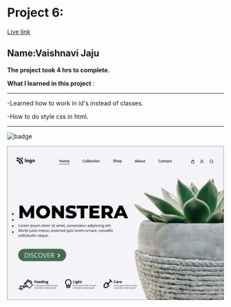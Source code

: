 # Project 6:

[Live link](https://project-6-monstera.vercel.app/)

## Name:Vaishnavi Jaju

**The project took 4 hrs to complete.**

**What I learned in this project** :

***
 -Learned how to work in id's instead of classes.

 -How to do style css in html.
 
***


![badge](https://img.shields.io/badge/LearnCodeOnline-INeuron)

![image](6.png)